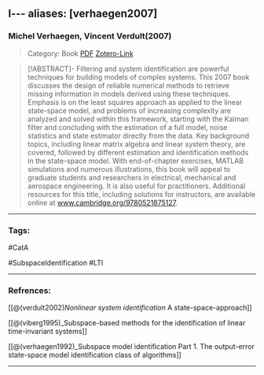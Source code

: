 l---
aliases: [verhaegen2007]
---

### Michel Verhaegen, Vincent Verdult(2007)

>Category: Book
>[PDF](verhaegen2007.pdf)
>[Zotero-Link](zotero://select/items/@verhaegen2007)

>[!ABSTRACT]-
>Filtering and system identification are powerful techniques for building models of complex systems. This 2007 book discusses the design of reliable numerical methods to retrieve missing information in models derived using these techniques. Emphasis is on the least squares approach as applied to the linear state-space model, and problems of increasing complexity are analyzed and solved within this framework, starting with the Kalman filter and concluding with the estimation of a full model, noise statistics and state estimator directly from the data. Key background topics, including linear matrix algebra and linear system theory, are covered, followed by different estimation and identification methods in the state-space model. With end-of-chapter exercises, MATLAB simulations and numerous illustrations, this book will appeal to graduate students and researchers in electrical, mechanical and aerospace engineering. It is also useful for practitioners. Additional resources for this title, including solutions for instructors, are available online at www.cambridge.org/9780521875127.

---

### Tags:
#CatA 

#SubspaceIdentification #LTI

---
### Refrences:

[[@(verdult2002)_Nonlinear system identification_ A state-space-approach]]

[[@(viberg1995)_Subspace-based methods for the identification of linear time-invariant systems]]

[[@(verhaegen1992)_Subspace model identification Part 1. The output-error state-space model identification class of algorithms]]

---

